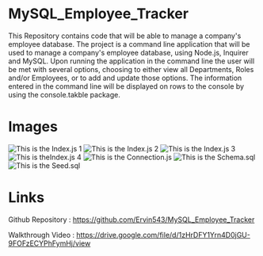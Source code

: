 # MySQL_Employee_Tracker
This Repository contains code that will be able to manage a company's employee database. The project is a command line application that will be used to manage a company's employee database, using Node.js, Inquirer and MySQL. Upon running the application in the command line the user will be met with several options, choosing to either view all Departments, Roles and/or Employees, or to add and update those options. The information entered in the command line will be displayed on rows to the console by using the console.takble package.

# Images

![This is the Index.js 1](index_js_1.PNG)
![This is the Index.js 2](index_js_2.PNG)
![This is the Index.js 3](index_js_3.PNG)
![This is theIndex.js 4](index_js_4.PNG)
![This is the Connection.js](connection_js.PNG)
![This is the Schema.sql](schema_sql.PNG)
![This is the Seed.sql](seed_sql.PNG)

# Links 

Github Repository : https://github.com/Ervin543/MySQL_Employee_Tracker

Walkthrough Video : https://drive.google.com/file/d/1zHrDFY1Yrn4D0jGU-9FOFzECYPhFymHj/view
